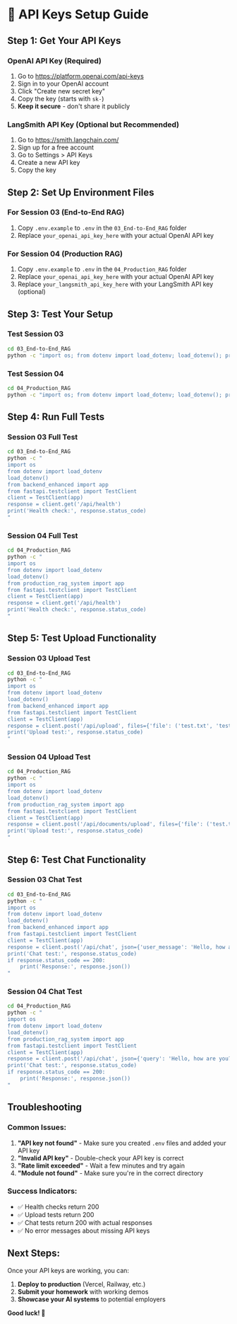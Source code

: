 # 🔑 API Keys Setup Guide

## **Step 1: Get Your API Keys**

### **OpenAI API Key (Required)**
1. Go to https://platform.openai.com/api-keys
2. Sign in to your OpenAI account
3. Click "Create new secret key"
4. Copy the key (starts with `sk-`)
5. **Keep it secure** - don't share it publicly

### **LangSmith API Key (Optional but Recommended)**
1. Go to https://smith.langchain.com/
2. Sign up for a free account
3. Go to Settings > API Keys
4. Create a new API key
5. Copy the key

## **Step 2: Set Up Environment Files**

### **For Session 03 (End-to-End RAG)**
1. Copy `.env.example` to `.env` in the `03_End-to-End_RAG` folder
2. Replace `your_openai_api_key_here` with your actual OpenAI API key

### **For Session 04 (Production RAG)**
1. Copy `.env.example` to `.env` in the `04_Production_RAG` folder
2. Replace `your_openai_api_key_here` with your actual OpenAI API key
3. Replace `your_langsmith_api_key_here` with your LangSmith API key (optional)

## **Step 3: Test Your Setup**

### **Test Session 03**
```bash
cd 03_End-to-End_RAG
python -c "import os; from dotenv import load_dotenv; load_dotenv(); print('API Key loaded:', bool(os.getenv('OPENAI_API_KEY')))"
```

### **Test Session 04**
```bash
cd 04_Production_RAG
python -c "import os; from dotenv import load_dotenv; load_dotenv(); print('API Key loaded:', bool(os.getenv('OPENAI_API_KEY')))"
```

## **Step 4: Run Full Tests**

### **Session 03 Full Test**
```bash
cd 03_End-to-End_RAG
python -c "
import os
from dotenv import load_dotenv
load_dotenv()
from backend_enhanced import app
from fastapi.testclient import TestClient
client = TestClient(app)
response = client.get('/api/health')
print('Health check:', response.status_code)
"
```

### **Session 04 Full Test**
```bash
cd 04_Production_RAG
python -c "
import os
from dotenv import load_dotenv
load_dotenv()
from production_rag_system import app
from fastapi.testclient import TestClient
client = TestClient(app)
response = client.get('/api/health')
print('Health check:', response.status_code)
"
```

## **Step 5: Test Upload Functionality**

### **Session 03 Upload Test**
```bash
cd 03_End-to-End_RAG
python -c "
import os
from dotenv import load_dotenv
load_dotenv()
from backend_enhanced import app
from fastapi.testclient import TestClient
client = TestClient(app)
response = client.post('/api/upload', files={'file': ('test.txt', 'test content', 'text/plain')})
print('Upload test:', response.status_code)
"
```

### **Session 04 Upload Test**
```bash
cd 04_Production_RAG
python -c "
import os
from dotenv import load_dotenv
load_dotenv()
from production_rag_system import app
from fastapi.testclient import TestClient
client = TestClient(app)
response = client.post('/api/documents/upload', files={'file': ('test.txt', 'test content', 'text/plain')})
print('Upload test:', response.status_code)
"
```

## **Step 6: Test Chat Functionality**

### **Session 03 Chat Test**
```bash
cd 03_End-to-End_RAG
python -c "
import os
from dotenv import load_dotenv
load_dotenv()
from backend_enhanced import app
from fastapi.testclient import TestClient
client = TestClient(app)
response = client.post('/api/chat', json={'user_message': 'Hello, how are you?'})
print('Chat test:', response.status_code)
if response.status_code == 200:
    print('Response:', response.json())
"
```

### **Session 04 Chat Test**
```bash
cd 04_Production_RAG
python -c "
import os
from dotenv import load_dotenv
load_dotenv()
from production_rag_system import app
from fastapi.testclient import TestClient
client = TestClient(app)
response = client.post('/api/chat', json={'query': 'Hello, how are you?'})
print('Chat test:', response.status_code)
if response.status_code == 200:
    print('Response:', response.json())
"
```

## **Troubleshooting**

### **Common Issues:**
1. **"API key not found"** - Make sure you created `.env` files and added your API key
2. **"Invalid API key"** - Double-check your API key is correct
3. **"Rate limit exceeded"** - Wait a few minutes and try again
4. **"Module not found"** - Make sure you're in the correct directory

### **Success Indicators:**
- ✅ Health checks return 200
- ✅ Upload tests return 200
- ✅ Chat tests return 200 with actual responses
- ✅ No error messages about missing API keys

## **Next Steps:**
Once your API keys are working, you can:
1. **Deploy to production** (Vercel, Railway, etc.)
2. **Submit your homework** with working demos
3. **Showcase your AI systems** to potential employers

**Good luck! 🚀**


